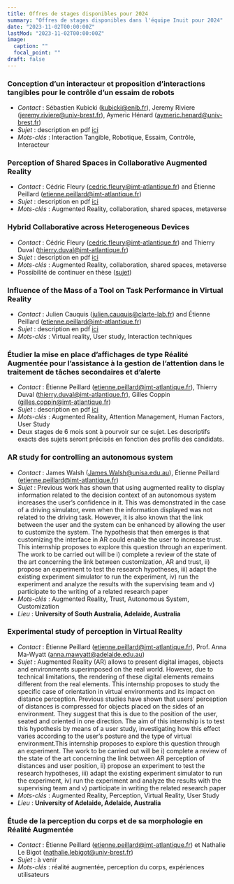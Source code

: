 ```yaml
---
title: Offres de stages disponibles pour 2024
summary: "Offres de stages disponibles dans l'équipe Inuit pour 2024"
date: "2023-11-02T00:00:00Z"
lastMod: "2023-11-02T00:00:00Z"
image:
  caption: ""
  focal_point: ""
draft: false
---
```


### Conception d’un interacteur et proposition d’interactions tangibles pour le contrôle d’un essaim de robots
- *Contact* : Sébastien Kubicki (kubicki@enib.fr), Jeremy Riviere (jeremy.riviere@univ-brest.fr), Aymeric Hénard (aymeric.henard@univ-brest.fr)
- *Sujet* : description en pdf [ici](https://siia.univ-brest.fr/w/images/7/71/2023_09_28-Sujet_Stage_ARTUISIS.pdf) 
- *Mots-clés* : Interaction Tangible, Robotique, Essaim, Contrôle, Interacteur

### Perception of Shared Spaces in Collaborative Augmented Reality
- *Contact* : Cédric Fleury (cedric.fleury@imt-atlantique.fr) and Étienne Peillard (etienne.peillard@imt-atlantique.fr)
- *Sujet* : description en pdf [ici](https://www.etiennepeillard.com/job-offers/inuitinternships/Internship_ARSpaces.pdf)
- *Mots-clés* : Augmented Reality, collaboration, shared spaces, metaverse

### Hybrid Collaborative across Heterogeneous Devices
- *Contact* : Cédric Fleury (cedric.fleury@imt-atlantique.fr) and Thierry Duval (thierry.duval@imt-atlantique.fr)
- *Sujet* : description en pdf [ici](https://www.etiennepeillard.com/job-offers/inuitinternships/Internship_HeterogenousCollab.pdf)
- *Mots-clés* : Augmented Reality, collaboration, shared spaces, metaverse
- Possibilité de continuer en thèse ([sujet](link))

### Influence of the Mass of a Tool on Task Performance in Virtual Reality
- *Contact* : Julien Cauquis (julien.cauquis@clarte-lab.fr) and Étienne Peillard (etienne.peillard@imt-atlantique.fr)
- *Sujet* : description en pdf [ici](https://www.etiennepeillard.com/job-offers/inuitinternships/InternshipOffer-InfluenceOfWeight.pdf)
- *Mots-clés* : Virtual reality, User study, Interaction techniques

### Étudier la mise en place d’affichages de type Réalité Augmentée pour l’assistance à la gestion de l’attention dans le traitement de tâches secondaires et d’alerte
- *Contact* : Étienne Peillard (etienne.peillard@imt-atlantique.fr), Thierry Duval (thierry.duval@imt-atlantique.fr), Gilles Coppin (gilles.coppin@imt-atlantique.fr)
- *Sujet* : description en pdf [ici](https://siia.univ-brest.fr/w/images/4/4d/Stages_PARAPOU2.pdf)
- *Mots-clés* : Augmented Reality, Attention Management, Human Factors, User Study
- Deux stages de 6 mois sont à pourvoir sur ce sujet. Les descriptifs exacts des sujets seront précisés en fonction des profils des candidats.

### AR study for controlling an autonomous system
- *Contact* : James Walsh (James.Walsh@unisa.edu.au), Étienne Peillard (etienne.peillard@imt-atlantique.fr)
- *Sujet* : Previous work has shown that using augmented reality to display information related to the decision context of an autonomous system increases the user’s confidence in it. This was demonstrated in the case of a driving simulator, even when the information displayed was not related to the driving task. However, it is also known that the link between the user and the system can be enhanced by allowing the user to customize the system. The hypothesis that then emerges is that customizing the interface in AR could enable the user to increase trust.  This internship proposes to explore this question through an experiment. The work to be carried out will be i) complete a review of the state of the art concerning the link between customization, AR and trust, ii) propose an experiment to test the research hypotheses, iii) adapt the existing experiment simulator to run the experiment, iv) run the experiment and analyze the results with the supervising team and v) participate to the writing of a related research paper
- *Mots-clés* : Augmented Reality, Trust, Autonomous System, Customization
- *Lieu* : **University of South Australia, Adelaide, Australia**

### Experimental study of perception in Virtual Reality
- *Contact* : Étienne Peillard (etienne.peillard@imt-atlantique.fr), Prof. Anna Ma-Wyatt (anna.mawyatt@adelaide.edu.au)
- *Sujet* : Augmented Reality (AR) allows to present digital images, objects and environments superimposed on the real world. However, due to technical limitations, the rendering of these digital elements remains different from the real elements. This internship proposes to study the specific case of orientation in virtual environments and its impact on distance perception. Previous studies have shown that users’ perception of distances is compressed for objects placed on the sides of an environment. They suggest that this is due to the position of the user, seated and oriented in one direction. The aim of this internship is to test this hypothesis by means of a user study, investigating how this effect varies according to the user’s posture and the type of virtual environment.This internship proposes to explore this question through an experiment. The work to be carried out will be i) complete a review of the state of the art concerning the link between AR perception of distances and user position, ii) propose an experiment to test the research hypotheses, iii) adapt the existing experiment simulator to run the experiment, iv) run the experiment and analyze the results with the supervising team and v) participate in writing the related research paper
- *Mots-clés* : Augmented Reality, Perception, Virtual Reality, User Study
- *Lieu* : **University of Adelaide, Adelaide, Australia**

### Étude de la perception du corps et de sa morphologie en Réalité Augmentée
- *Contact* : Étienne Peillard (etienne.peillard@imt-atlantique.fr) et Nathalie Le Bigot (nathalie.lebigot@univ-brest.fr)
- *Sujet* : à venir
- *Mots-clés* : réalité augmentée, perception du corps, expériences utilisateurs